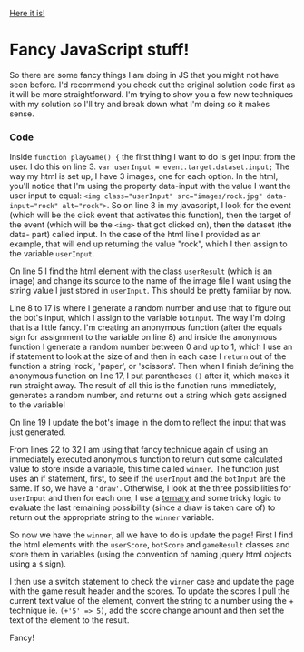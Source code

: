 [Here it is!](http://philipcastiglione.github.io/rps-ga-fewd/)

# Fancy JavaScript stuff!
So there are some fancy things I am doing in JS that you might not have seen before. I'd recommend you check out the original solution code first as it will be more straightforward. I'm trying to show you a few new techniques with my solution so I'll try and break down what I'm doing so it makes sense.
### Code
Inside `function playGame() {` the first thing I want to do is get input from the user. I do this on line 3. `var userInput = event.target.dataset.input;` The way my html is set up, I have 3 images, one for each option. In the html, you'll notice that I'm using the property data-input with the value I want the user input to equal: `<img class="userInput" src="images/rock.jpg" data-input="rock" alt="rock">`. So on line 3 in my javascript, I look for the event (which will be the click event that activates this function), then the target of the event (which will be the `<img>` that got clicked on), then the dataset (the data- part) called input. In the case of the html line I provided as an example, that will end up returning the value "rock", which I then assign to the variable `userInput`.

On line 5 I find the html element with the class `userResult` (which is an image) and change its source to the name of the image file I want using the string value I just stored in `userInput`. This should be pretty familiar by now.

Line 8 to 17 is where I generate a random number and use that to figure out the bot's input, which I assign to the variable `botInput`. The way I'm doing that is a little fancy. I'm creating an anonymous function (after the equals sign for assignment to the variable on line 8) and inside the anonymous function I generate a random number between 0 and up to 1, which I use an if statement to look at the size of and then in each case I `return` out of the function a string 'rock', 'paper', or 'scissors'. Then when I finish defining the anonymous function on line 17, I put parentheses `()` after it, which makes it run straight away. The result of all this is the function runs immediately, generates a random number, and returns out a string which gets assigned to the variable!

On line 19 I update the bot's image in the dom to reflect the input that was just generated.

From lines 22 to 32 I am using that fancy technique again of using an immediately executed anonymous function to return out some calculated value to store inside a variable, this time called `winner`. The function just uses an if statement, first, to see if the `userInput` and the `botInput` are the same. If so, we have a `'draw'`. Otherwise, I look at the three possibilities for `userInput` and then for each one, I use a [ternary](https://developer.mozilla.org/en/docs/Web/JavaScript/Reference/Operators/Conditional_Operator) and some tricky logic to evaluate the last remaining possibility (since a draw is taken care of) to return out the appropriate string to the `winner` variable.

So now we have the `winner`, all we have to do is update the page! First I find the html elements with the `userScore`, `botScore` and `gameResult` classes and store them in variables (using the convention of naming jquery html objects using a `$` sign).

I then use a switch statement to check the `winner` case and update the page with the game result header and the scores. To update the scores I pull the current text value of the element, convert the string to a number using the + technique ie. `(+'5' => 5)`, add the score change amount and then set the text of the element to the result.

Fancy!